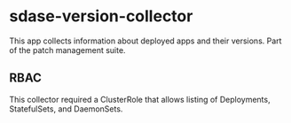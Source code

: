 # sdase-version-collector
This app collects information about deployed apps and their versions. Part of the patch management suite.

## RBAC

This collector required a ClusterRole that allows listing of Deployments, StatefulSets, and DaemonSets.
